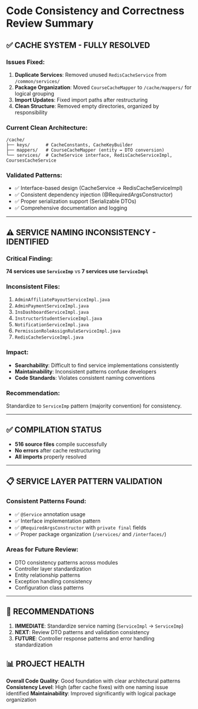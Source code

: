 # Code Consistency and Correctness Review Summary

## ✅ CACHE SYSTEM - FULLY RESOLVED

### Issues Fixed:

1. **Duplicate Services**: Removed unused `RedisCacheService` from `/common/services/`
2. **Package Organization**: Moved `CourseCacheMapper` to `/cache/mappers/` for logical grouping
3. **Import Updates**: Fixed import paths after restructuring
4. **Clean Structure**: Removed empty directories, organized by responsibility

### Current Clean Architecture:

```
/cache/
├── keys/      # CacheConstants, CacheKeyBuilder
├── mappers/   # CourseCacheMapper (entity ↔ DTO conversion)
└── services/  # CacheService interface, RedisCacheServiceImpl, CoursesCacheService
```

### Validated Patterns:

- ✅ Interface-based design (CacheService → RedisCacheServiceImpl)
- ✅ Consistent dependency injection (@RequiredArgsConstructor)
- ✅ Proper serialization support (Serializable DTOs)
- ✅ Comprehensive documentation and logging

---

## ⚠️ SERVICE NAMING INCONSISTENCY - IDENTIFIED

### Critical Finding:

**74 services use `ServiceImp`** vs **7 services use `ServiceImpl`**

### Inconsistent Files:

1. `AdminAffiliatePayoutServiceImpl.java`
2. `AdminPaymentServiceImpl.java`
3. `InsDashboardServiceImpl.java`
4. `InstructorStudentServiceImpl.java`
5. `NotificationServiceImpl.java`
6. `PermissionRoleAssignRuleServiceImpl.java`
7. `RedisCacheServiceImpl.java`

### Impact:

- **Searchability**: Difficult to find service implementations consistently
- **Maintainability**: Inconsistent patterns confuse developers
- **Code Standards**: Violates consistent naming conventions

### Recommendation:

Standardize to `ServiceImp` pattern (majority convention) for consistency.

---

## ✅ COMPILATION STATUS

- **516 source files** compile successfully
- **No errors** after cache restructuring
- **All imports** properly resolved

---

## 📋 SERVICE LAYER PATTERN VALIDATION

### Consistent Patterns Found:

- ✅ `@Service` annotation usage
- ✅ Interface implementation pattern
- ✅ `@RequiredArgsConstructor` with `private final` fields
- ✅ Proper package organization (`/services/` and `/interfaces/`)

### Areas for Future Review:

- DTO consistency patterns across modules
- Controller layer standardization
- Entity relationship patterns
- Exception handling consistency
- Configuration class patterns

---

## 🎯 RECOMMENDATIONS

1. **IMMEDIATE**: Standardize service naming (`ServiceImpl` → `ServiceImp`)
2. **NEXT**: Review DTO patterns and validation consistency
3. **FUTURE**: Controller response patterns and error handling standardization

## 📊 PROJECT HEALTH

**Overall Code Quality**: Good foundation with clear architectural patterns
**Consistency Level**: High (after cache fixes) with one naming issue identified
**Maintainability**: Improved significantly with logical package organization

